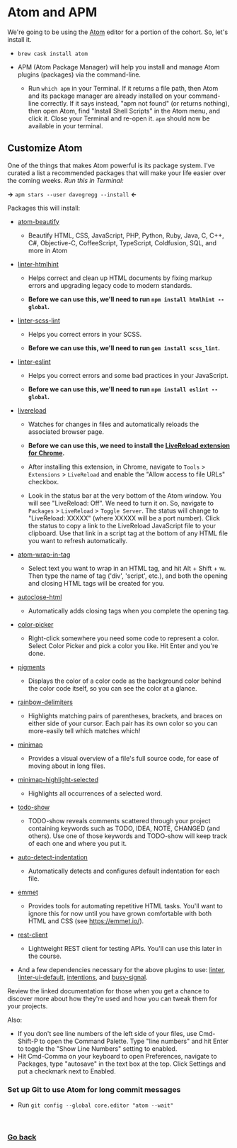 # Atom and APM

We're going to be using the [Atom](https://atom.io/) editor for a portion of the cohort. So, let's install it.

- `brew cask install atom`

- APM (Atom Package Manager) will help you install and manage Atom plugins (packages) via the command-line. 
    - Run `which apm` in your Terminal. If it returns a file path, then Atom and its package manager are already installed on your command-line correctly. If it says instead, "apm not found" (or returns nothing), then open Atom, find "Install Shell Scripts" in the Atom menu, and click it. Close your Terminal and re-open it. `apm` should now be available in your terminal.

## Customize Atom

One of the things that makes Atom powerful is its package system. I've curated a list a recommended packages that will make your life easier over the coming weeks. *Run this in Terminal:*

**→** `apm stars --user davegregg --install` **←**

Packages this will install:

- [atom-beautify](https://atom.io/packages/atom-beautify)
    - Beautify HTML, CSS, JavaScript, PHP, Python, Ruby, Java, C, C++, C#, Objective-C, CoffeeScript, TypeScript, Coldfusion, SQL, and more in Atom

- [linter-htmlhint](https://atom.io/packages/linter-htmlhint)
    - Helps correct and clean up HTML documents by fixing markup errors and upgrading legacy code to modern standards.

    - **Before we can use this, we'll need to run `npm install htmlhint --global`.**
- [linter-scss-lint](https://atom.io/packages/linter-scss-lint)
    - Helps you correct errors in your SCSS.

    - **Before we can use this, we'll need to run `gem install scss_lint`.**
    
- [linter-eslint](https://atom.io/packages/linter-eslint)
    - Helps you correct errors and some bad practices in your JavaScript.
    
    - **Before we can use this, we'll need to run `npm install eslint --global`.**

- [livereload](https://atom.io/packages/livereload)
    - Watches for changes in files and automatically reloads the associated browser page.

    - **Before we can use this, we need to install the [LiveReload extension for Chrome](https://chrome.google.com/webstore/detail/livereload/jnihajbhpnppcggbcgedagnkighmdlei?hl=en).**
    - After installing this extension, in Chrome, navigate to `Tools` > `Extensions` > `LiveReload` and enable the "Allow access to file URLs" checkbox.
    - Look in the status bar at the very bottom of the Atom window. You will see "LiveReload: Off". We need to turn it on. So, navigate to `Packages` > `LiveReload` > `Toggle Server`. The status will change to "LiveReload: XXXXX" (where XXXXX will be a port number). Click the status to copy a link to the LiveReload JavaScript file to your clipboard. Use that link in a script tag at the bottom of any HTML file you want to refresh automatically.
- [atom-wrap-in-tag](https://atom.io/packages/atom-wrap-in-tag)
    - Select text you want to wrap in an HTML tag, and hit Alt + Shift + w. Then type the name of tag ('div', 'script', etc.), and both the opening and closing HTML tags will be created for you.

- [autoclose-html](https://atom.io/packages/autoclose-html)
    - Automatically adds closing tags when you complete the opening tag.

- [color-picker](https://atom.io/packages/color-picker)
    - Right-click somewhere you need some code to represent a color. Select Color Picker and pick a color you like. Hit Enter and you're done.

- [pigments](https://atom.io/packages/pigments)
    - Displays the color of a color code as the background color behind the color code itself, so you can see the color at a glance.

- [rainbow-delimiters](https://atom.io/packages/rainbow-delimiters)
    - Highlights matching pairs of parentheses, brackets, and braces on either side of your cursor. Each pair has its own color so you can more-easily tell which matches which!

- [minimap](https://atom.io/packages/minimap)
    - Provides a visual overview of a file's full source code, for ease of moving about in long files.

- [minimap-highlight-selected](https://atom.io/packages/minimap-highlight-selected)
    - Highlights all occurrences of a selected word.

- [todo-show](https://atom.io/packages/todo-show)
    - TODO-show reveals comments scattered through your project containing keywords such as TODO, IDEA, NOTE, CHANGED (and others). Use one of those keywords and TODO-show will keep track of each one and where you put it.

- [auto-detect-indentation](https://atom.io/packages/auto-detect-indentation)
    - Automatically detects and configures default indentation for each file.

- [emmet](https://atom.io/packages/emmet)
    - Provides tools for automating repetitive HTML tasks. You'll want to ignore this for now until you have grown comfortable with both HTML and CSS (see https://emmet.io/).

- [rest-client](https://atom.io/packages/rest-client)
    - Lightweight REST client for testing APIs. You'll can use this later in the course.

- And a few dependencies necessary for the above plugins to use: [linter](https://atom.io/packages/linter), [linter-ui-default](https://atom.io/packages/linter-ui-default), [intentions](https://atom.io/packages/intentions), and [busy-signal](https://atom.io/packages/busy-signal).

Review the linked documentation for those when you get a chance to discover more about how they're used and how you can tweak them for your projects.

Also:

 - If you don't see line numbers of the left side of your files, use Cmd-Shift-P to open the Command Palette. Type "line numbers" and hit Enter to toggle the "Show Line Numbers" setting to enabled.
 - Hit Cmd-Comma on your keyboard to open Preferences, navigate to Packages, type "autosave" in the text box at the top. Click Settings and put a checkmark next to Enabled.

### Set up Git to use Atom for long commit messages

- Run `git config --global core.editor "atom --wait"`

&nbsp;
### [Go back](./README.md)
